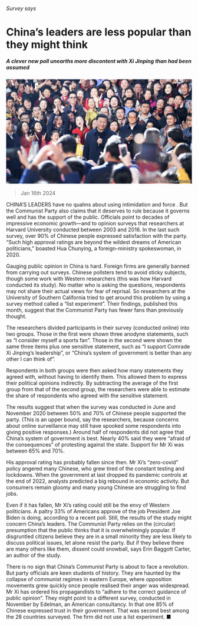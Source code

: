 ###### Survey says

# China’s leaders are less popular than they might think 

##### A clever new poll unearths more discontent with Xi Jinping than had been assumed 

![image](images/20240120_CNP002.jpg) 

> Jan 16th 2024 

CHINA’S LEADERS have no qualms about using intimidation and force . But the Communist Party also claims that it deserves to rule because it governs well and has the support of the public. Officials point to decades of impressive economic growth—and to opinion surveys that researchers at Harvard University conducted between 2003 and 2016. In the last such survey, over 90% of Chinese people expressed satisfaction with the party. “Such high approval ratings are beyond the wildest dreams of American politicians,” boasted Hua Chunying, a foreign-ministry spokeswoman, in 2020.

Gauging public opinion in China is hard. Foreign firms are generally banned from carrying out surveys. Chinese pollsters tend to avoid sticky subjects, though some work with Western researchers (this was how Harvard conducted its study). No matter who is asking the questions, respondents may not share their actual views for fear of reprisal. So researchers at the University of Southern California tried to get around this problem by using a survey method called a “list experiment”. Their findings, published this month, suggest that the Communist Party has fewer fans than previously thought.

The researchers divided participants in their survey (conducted online) into two groups. Those in the first were shown three anodyne statements, such as “I consider myself a sports fan”. Those in the second were shown the same three items plus one sensitive statement, such as “I support Comrade Xi Jinping’s leadership”, or “China’s system of government is better than any other I can think of”.

Respondents in both groups were then asked how many statements they agreed with, without having to identify them. This allowed them to express their political opinions indirectly. By subtracting the average of the first group from that of the second group, the researchers were able to estimate the share of respondents who agreed with the sensitive statement.

The results suggest that when the survey was conducted in June and November 2020 between 50% and 70% of Chinese people supported the party. (This is an upper bound, say the researchers, because concerns about online surveillance may still have spooked some respondents into giving positive responses.) Around half of respondents did not agree that China’s system of government is best. Nearly 40% said they were “afraid of the consequences” of protesting against the state. Support for Mr Xi was between 65% and 70%.

His approval rating has probably fallen since then. Mr Xi’s “zero-covid” policy angered many Chinese, who grew tired of the constant testing and lockdowns. When the government at last dropped its pandemic controls at the end of 2022, analysts predicted a big rebound in economic activity. But consumers remain gloomy and many young Chinese are struggling to find jobs.

Even if it has fallen, Mr Xi’s rating could still be the envy of Western politicians. A paltry 33% of Americans approve of the job President Joe Biden is doing, according to a recent poll. Still, the results of the study might concern China’s leaders. The Communist Party relies on the (circular) presumption that the public thinks that it is overwhelmingly popular. If disgruntled citizens believe they are in a small minority they are less likely to discuss political issues, let alone resist the party. But if they believe there are many others like them, dissent could snowball, says Erin Baggott Carter, an author of the study.

There is no sign that China’s Communist Party is about to face a revolution. But party officials are keen students of history. They are haunted by the collapse of communist regimes in eastern Europe, where opposition movements grew quickly once people realised their anger was widespread. Mr Xi has ordered his propagandists to “adhere to the correct guidance of public opinion”. They might point to a different survey, conducted in November by Edelman, an American consultancy. In that one 85% of Chinese expressed trust in their government. That was second best among the 28 countries surveyed. The firm did not use a list experiment. ■


